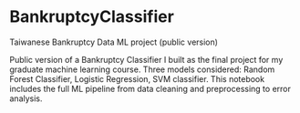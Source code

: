 # BankruptcyClassifier
Taiwanese Bankruptcy Data ML project (public version)

Public version of a Bankruptcy Classifier I built as the final project for my graduate machine learning course. Three models considered: Random Forest Classifier, Logistic Regression, SVM classifier. This notebook includes the full ML pipeline from data cleaning and preprocessing to error analysis.
